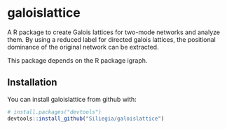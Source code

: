 # galoislattice
A R package to create Galois lattices for two-mode networks and analyze them. By using a reduced label for directed galois lattices,
the positional dominance of the original network can be extracted. 

This package depends on the R package igraph.

## Installation

You can install galoislattice from github with:

```R
# install.packages("devtools")
devtools::install_github("Siliegia/galoislattice")
```
